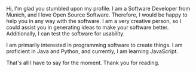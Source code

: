 Hi, I'm glad you stumbled upon my profile. I am a Software Developer from Munich, and I love Open Source Software. Therefore, I would be happy to help you in any way with the software. I am a very creative person, so I could assist you in generating ideas to make your software better. Additionally, I can test the software for usability.

I am primarily interested in programming software to create things. I am proficient in Java and Python, and currently, I am learning JavaScript.

That's all I have to say for the moment. Thank you for reading. 
